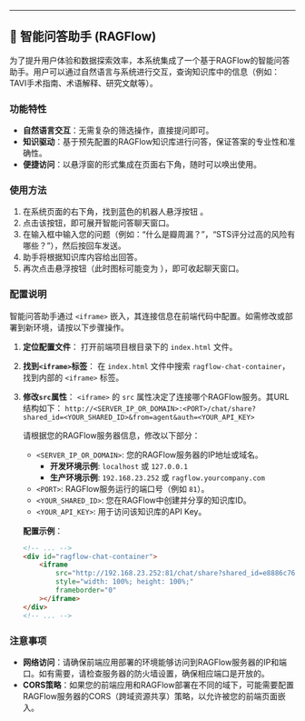 ---

## 🤖 智能问答助手 (RAGFlow)

为了提升用户体验和数据探索效率，本系统集成了一个基于RAGFlow的智能问答助手。用户可以通过自然语言与系统进行交互，查询知识库中的信息（例如：TAVI手术指南、术语解释、研究文献等）。

### 功能特性

- **自然语言交互**：无需复杂的筛选操作，直接提问即可。
- **知识驱动**：基于预先配置的RAGFlow知识库进行问答，保证答案的专业性和准确性。
- **便捷访问**：以悬浮窗的形式集成在页面右下角，随时可以唤出使用。

### 使用方法

1.  在系统页面的右下角，找到蓝色的机器人悬浮按钮 <i class="bi bi-robot"></i>。
2.  点击该按钮，即可展开智能问答聊天窗口。
3.  在输入框中输入您的问题（例如：“什么是瓣周漏？”，“STS评分过高的风险有哪些？”），然后按回车发送。
4.  助手将根据知识库内容给出回答。
5.  再次点击悬浮按钮（此时图标可能变为 <i class="bi bi-x"></i>），即可收起聊天窗口。

### 配置说明

智能问答助手通过 `<iframe>` 嵌入，其连接信息在前端代码中配置。如需修改或部署到新环境，请按以下步骤操作。

1.  **定位配置文件**：
    打开前端项目根目录下的 `index.html` 文件。

2.  **找到`<iframe>`标签**：
    在 `index.html` 文件中搜索 `ragflow-chat-container`，找到内部的 `<iframe>` 标签。

3.  **修改`src`属性**：
    `<iframe>` 的 `src` 属性决定了连接哪个RAGFlow服务。其URL结构如下：
    `http://<SERVER_IP_OR_DOMAIN>:<PORT>/chat/share?shared_id=<YOUR_SHARED_ID>&from=agent&auth=<YOUR_API_KEY>`

    请根据您的RAGFlow服务器信息，修改以下部分：
    -   `<SERVER_IP_OR_DOMAIN>`: 您的RAGFlow服务器的IP地址或域名。
        -   **开发环境示例**: `localhost` 或 `127.0.0.1`
        -   **生产环境示例**: `192.168.23.252` 或 `ragflow.yourcompany.com`
    -   `<PORT>`: RAGFlow服务运行的端口号（例如 `81`）。
    -   `<YOUR_SHARED_ID>`: 您在RAGFlow中创建并分享的知识库ID。
    -   `<YOUR_API_KEY>`: 用于访问该知识库的API Key。

    **配置示例**：
    ```html
    <!-- ... -->
    <div id="ragflow-chat-container">
        <iframe
            src="http://192.168.23.252:81/chat/share?shared_id=e8886c76483511f08c5c0242c0a80006&from=agent&auth=ragflow-FlOTc4NThjNDgzYTExZjBiNzgzMDI0Mm"
            style="width: 100%; height: 100%;"
            frameborder="0"
        ></iframe>
    </div>
    <!-- ... -->
    ```

### 注意事项

-   **网络访问**：请确保前端应用部署的环境能够访问到RAGFlow服务器的IP和端口。如有需要，请检查服务器的防火墙设置，确保相应端口是开放的。
-   **CORS策略**：如果您的前端应用和RAGFlow部署在不同的域下，可能需要配置RAGFlow服务器的CORS（跨域资源共享）策略，以允许被您的前端页面嵌入。